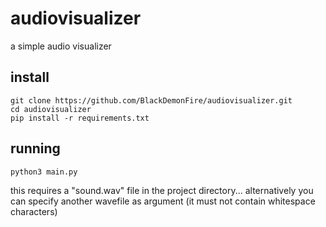 # audiovisualizer

a simple audio visualizer

## install
```
git clone https://github.com/BlackDemonFire/audiovisualizer.git
cd audiovisualizer
pip install -r requirements.txt
```

## running
```
python3 main.py 
```
this requires a "sound.wav" file in the project directory... alternatively you can specify another wavefile as argument (it must not contain whitespace characters)
